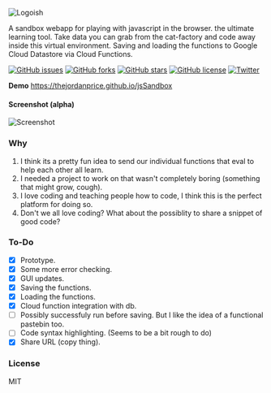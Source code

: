 ![Logoish](https://i.imgur.com/GdhR7OR.png)

A sandbox webapp for playing with javascript in the browser. the ultimate learning tool. Take data you can grab from the cat-factory and code away inside this virtual environment. Saving and loading the functions to Google Cloud Datastore via Cloud Functions.

[![GitHub issues](https://img.shields.io/github/issues/thejordanprice/jsSandbox.svg)](https://github.com/thejordanprice/jsSandbox/issues)
[![GitHub forks](https://img.shields.io/github/forks/thejordanprice/jsSandbox.svg)](https://github.com/thejordanprice/jsSandbox/network)
[![GitHub stars](https://img.shields.io/github/stars/thejordanprice/jsSandbox.svg)](https://github.com/thejordanprice/jsSandbox/stargazers)
[![GitHub license](https://img.shields.io/github/license/thejordanprice/jsSandbox.svg)](https://github.com/thejordanprice/jsSandbox/blob/master/LICENSE)
[![Twitter](https://img.shields.io/twitter/url/https/github.com/thejordanprice/jsSandbox.svg?style=social)](https://twitter.com/intent/tweet?text=Wow:&url=https%3A%2F%2Fgithub.com%2Fthejordanprice%2FjsSandbox)

**Demo** https://thejordanprice.github.io/jsSandbox

#### Screenshot (alpha)

![Screenshot](https://i.imgur.com/1oWVSTd.png)

### Why

1. I think its a pretty fun idea to send our individual functions that eval to help each other all learn.
2. I needed a project to work on that wasn't completely boring (something that might grow, cough).
3. I love coding and teaching people how to code, I think this is the perfect platform for doing so.
4. Don't we all love coding? What about the possiblity to share a snippet of good code?

### To-Do

- [x] Prototype.
- [x] Some more error checking.
- [x] GUI updates.
- [x] Saving the functions.
- [x] Loading the functions.
- [x] Cloud function integration with db.
- [ ] Possibly successfuly run before saving. But I like the idea of a functional pastebin too.
- [ ] Code syntax highlighting. (Seems to be a bit rough to do)
- [x] Share URL (copy thing).

### License

MIT

